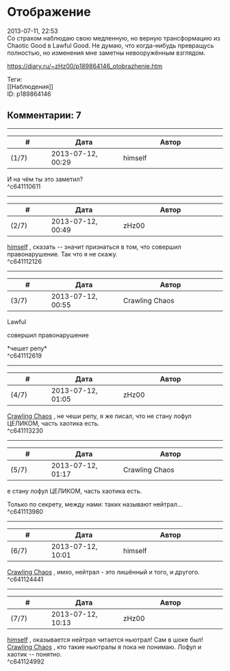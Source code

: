 Отображение
===========

  
2013-07-11, 22:53  
 Со страхом наблюдаю свою медленную, но верную трансформацию из Chaotic Good в Lawful Good. Не думаю, что когда-нибудь превращусь полностью, но изменения мне заметны невооружённым взглядом.   
  
<https://diary.ru/~zHz00/p189864146_otobrazhenie.htm>  
  
Теги:  
[[Наблюдения]]  
ID: p189864146  


Комментарии: 7
--------------

  


---



|         #         |              Дата              |                     Автор                     |           ID           |
| --- | --- | --- | --- |
| (1/7) | 2013-07-12, 00:29 | himself | c641110611 |

  
 И на чём ты это заметил?   
 ^c641110611

---



|         #         |              Дата              |                     Автор                     |           ID           |
| --- | --- | --- | --- |
| (2/7) | 2013-07-12, 00:49 | zHz00 | c641112126 |

  
  [himself](http://himself.diary.ru "void")  , сказать -- значит признаться в том, что совершил правонарушение. Так что я не скажу.   
 ^c641112126

---



|         #         |              Дата              |                     Автор                     |           ID           |
| --- | --- | --- | --- |
| (3/7) | 2013-07-12, 00:55 | Crawling Chaos | c641112619 |

  
  Lawful    
   
  совершил правонарушение    
   
 \*чешет репу\*   
 ^c641112619

---



|         #         |              Дата              |                     Автор                     |           ID           |
| --- | --- | --- | --- |
| (4/7) | 2013-07-12, 01:05 | zHz00 | c641113230 |

  
  [Crawling Chaos](http://degozaru.diary.ru "de gozaru")  , не чеши репу, я же писал, что не стану лофул ЦЕЛИКОМ, часть хаотика есть.   
 ^c641113230

---



|         #         |              Дата              |                     Автор                     |           ID           |
| --- | --- | --- | --- |
| (5/7) | 2013-07-12, 01:17 | Crawling Chaos | c641113980 |

  
  е стану лофул ЦЕЛИКОМ, часть хаотика есть.    
   
 Только по секрету, между нами: таких называют нейтрал...   
 ^c641113980

---



|         #         |              Дата              |                     Автор                     |           ID           |
| --- | --- | --- | --- |
| (6/7) | 2013-07-12, 10:01 | himself | c641124441 |

  
  [Crawling Chaos](http://degozaru.diary.ru "de gozaru")  , имхо, нейтрал - это лишённый и того, и другого.   
 ^c641124441

---



|         #         |              Дата              |                     Автор                     |           ID           |
| --- | --- | --- | --- |
| (7/7) | 2013-07-12, 10:13 | zHz00 | c641124992 |

  
  [himself](http://himself.diary.ru "void")  , оказывается нейтрал читается ньютрал! Сам в шоке был!   
  [Crawling Chaos](http://degozaru.diary.ru "de gozaru")  , кто такие ньютралы я пока не понимаю. Лофул и хаотик -- понятно.   
 ^c641124992